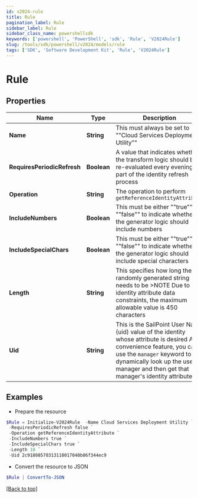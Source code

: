 ```yaml
---
id: v2024-rule
title: Rule
pagination_label: Rule
sidebar_label: Rule
sidebar_class_name: powershellsdk
keywords: ['powershell', 'PowerShell', 'sdk', 'Rule', 'V2024Rule']
slug: /tools/sdk/powershell/v2024/models/rule
tags: ['SDK', 'Software Development Kit', 'Rule', 'V2024Rule']
---
```


# Rule

## Properties

| Name | Type | Description | Notes |
| --- | --- | --- | --- |
| **Name** | **String** | This must always be set to ""Cloud Services Deployment Utility"" | [required] |
| **RequiresPeriodicRefresh** | **Boolean** | A value that indicates whether the transform logic should be re-evaluated every evening as part of the identity refresh process | [optional] |
| **Operation** | **String** | The operation to perform `getReferenceIdentityAttribute` | [required] |
| **IncludeNumbers** | **Boolean** | This must be either ""true"" or ""false"" to indicate whether the generator logic should include numbers | [required] |
| **IncludeSpecialChars** | **Boolean** | This must be either ""true"" or ""false"" to indicate whether the generator logic should include special characters | [required] |
| **Length** | **String** | This specifies how long the randomly generated string needs to be >NOTE Due to identity attribute data constraints, the maximum allowable value is 450 characters | [required] |
| **Uid** | **String** | This is the SailPoint User Name (uid) value of the identity whose attribute is desired As a convenience feature, you can use the `manager` keyword to dynamically look up the user's manager and then get that manager's identity attribute. | [required] |

## Examples

- Prepare the resource

```powershell
$Rule = Initialize-V2024Rule  -Name Cloud Services Deployment Utility `
 -RequiresPeriodicRefresh false `
 -Operation getReferenceIdentityAttribute `
 -IncludeNumbers true `
 -IncludeSpecialChars true `
 -Length 10 `
 -Uid 2c91808570313110017040b06f344ec9
```

- Convert the resource to JSON

```powershell
$Rule | ConvertTo-JSON
```

[[Back to top]](#)
